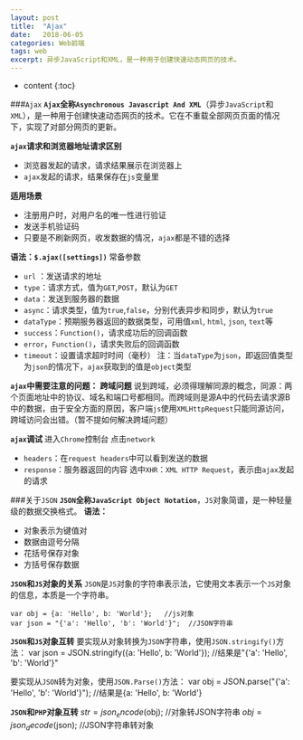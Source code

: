 ```yaml
---
layout: post
title:  "Ajax"
date:   2018-06-05
categories: Web前端
tags: web
excerpt: 异步JavaScript和XML，是一种用于创建快速动态网页的技术。
---
```


* content
{:toc}

###`Ajax`
**`Ajax`**全称**`Asynchronous Javascript And XML`**（异步`JavaScript`和`XML`），是一种用于创建快速动态网页的技术。它在不重载全部网页页面的情况下，实现了对部分网页的更新。

**`ajax`请求和浏览器地址请求区别**
- 浏览器发起的请求，请求结果展示在浏览器上
- `ajax`发起的请求，结果保存在`js`变量里

**适用场景**
- 注册用户时，对用户名的唯一性进行验证
- 发送手机验证码
- 只要是不刷新网页，收发数据的情况，`ajax`都是不错的选择

**语法：`$.ajax([settings])`**
常备参数
- `url` ：发送请求的地址
- `type`：请求方式，值为`GET`,`POST`，默认为`GET`
- `data`：发送到服务器的数据
- `async`：请求类型，值为`true`,`false`，分别代表异步和同步，默认为`true`
- `dataType`：预期服务器返回的数据类型，可用值`xml`, `html`, `json`, `text`等
- `success`：`Function()`，请求成功后的回调函数
- `error`，`Function()`，请求失败后的回调函数
- `timeout`：设置请求超时时间（毫秒）
注：当`dataType`为`json`，即返回值类型为`json`的情况下，`ajax`获取到的值是`object`类型

**`ajax`中需要注意的问题：**
**跨域问题**
说到跨域，必须得理解同源的概念，同源：两个页面地址中的协议、域名和端口号都相同。而跨域则是源A中的代码去请求源B中的数据，由于安全方面的原因，客户端`js`使用`XMLHttpRequest`只能同源访问，跨域访问会出错。（暂不提如何解决跨域问题）

**`ajax`调试**
进入`Chrome`控制台
点击`network`
- `headers`：在`request headers`中可以看到发送的数据
- `response`：服务器返回的内容 
选中`XHR`：`XML HTTP Request`，表示由`ajax`发起的请求

###关于`JSON`
**`JSON`**全称**`JavaScript Object Notation`**，`JS`对象简谱，是一种轻量级的数据交换格式。
**语法：**
- 对象表示为键值对
- 数据由逗号分隔
- 花括号保存对象
- 方括号保存数据

**`JSON`和`JS`对象的关系**
`JSON`是`JS`对象的字符串表示法，它使用文本表示一个`JS`对象的信息，本质是一个字符串。

    var obj = {a: 'Hello', b: 'World'};   //js对象    
    var json = "{'a': 'Hello', 'b': 'World'}";  //JSON字符串

**`JSON`和`JS`对象互转**
要实现从对象转换为`JSON`字符串，使用`JSON.stringify()`方法：
    var json = JSON.stringify({a: 'Hello', b: 'World'});  //结果是"{'a': 'Hello', 'b': 'World'}"

要实现从`JSON`转为对象，使用`JSON.Parse()`方法：
    var obj = JSON.parse("{'a': 'Hello', 'b': 'World'}");  //结果是{a: 'Hello', b: 'World'}

**`JSON`和`PHP`对象互转**
    $str = json_encode($obj);    //对象转JSON字符串
    $obj = json_decode($json);    //JSON字符串转对象



